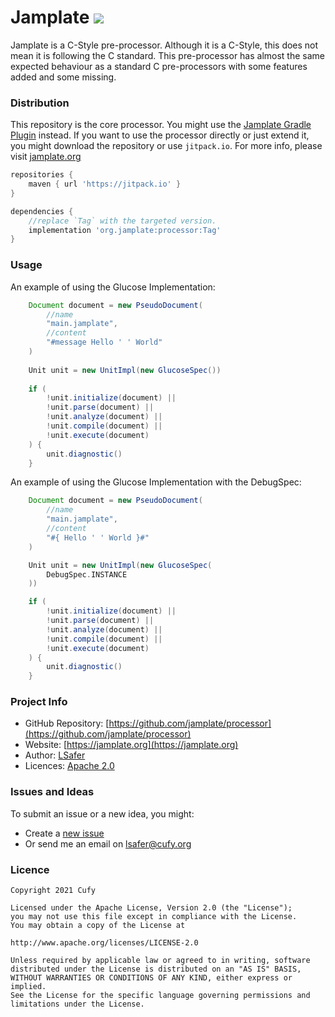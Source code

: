 # Jamplate [![](https://jitpack.io/v/org.jamplate/processor.svg)](https://jitpack.io/#org.jamplate/processor)

Jamplate is a C-Style pre-processor. Although it is a C-Style, this does not mean it is
following the C standard. This pre-processor has almost the same expected behaviour as a
standard C pre-processors with some features added and some missing.

### Distribution

This repository is the core processor. You might use the
[Jamplate Gradle Plugin](https://github.com/jamplate/gradle) instead. If you want to use
the processor directly or just extend it, you might download the repository or
use `jitpack.io`. For more info, please visit [jamplate.org](https://jamplate.org)

```gradle
repositories {
	maven { url 'https://jitpack.io' }
}

dependencies {
	//replace `Tag` with the targeted version.
	implementation 'org.jamplate:processor:Tag'
}
```

### Usage

An example of using the Glucose Implementation:

```groovy 
    Document document = new PseudoDocument(
        //name
        "main.jamplate",
        //content
        "#message Hello ' ' World"
    )
    
    Unit unit = new UnitImpl(new GlucoseSpec())
    
    if (
        !unit.initialize(document) ||
        !unit.parse(document) ||
        !unit.analyze(document) ||
        !unit.compile(document) ||
        !unit.execute(document)
    ) {
    	unit.diagnostic()
    }
```

An example of using the Glucose Implementation with the DebugSpec:

```groovy 
    Document document = new PseudoDocument(
        //name
        "main.jamplate",
        //content
        "#{ Hello ' ' World }#"
    )

    Unit unit = new UnitImpl(new GlucoseSpec(
        DebugSpec.INSTANCE
    ))

    if (
        !unit.initialize(document) ||
        !unit.parse(document) ||
        !unit.analyze(document) ||
        !unit.compile(document) ||
        !unit.execute(document)
    ) {
        unit.diagnostic()
    }
```

### Project Info

- GitHub Repository:
  [https://github.com/jamplate/processor](https://github.com/jamplate/processor)
- Website: [https://jamplate.org](https://jamplate.org)
- Author: [LSafer](https://lsafer.net)
- Licences: [Apache 2.0](http://www.apache.org/licenses/LICENSE-2.0)

### Issues and Ideas

To submit an issue or a new idea, you might:
- Create a [new issue](https://github.com/jamplate/processor/issues/new)
- Or send me an email on lsafer@cufy.org

### Licence

    Copyright 2021 Cufy

    Licensed under the Apache License, Version 2.0 (the "License");
    you may not use this file except in compliance with the License.
    You may obtain a copy of the License at

    http://www.apache.org/licenses/LICENSE-2.0

    Unless required by applicable law or agreed to in writing, software
    distributed under the License is distributed on an "AS IS" BASIS,
    WITHOUT WARRANTIES OR CONDITIONS OF ANY KIND, either express or implied.
    See the License for the specific language governing permissions and
    limitations under the License.
